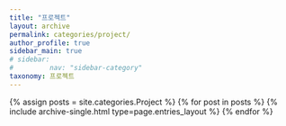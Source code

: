 ```yaml
---
title: "프로젝트"
layout: archive
permalink: categories/project/
author_profile: true
sidebar_main: true
# sidebar:
#         nav: "sidebar-category"
taxonomy: 프로젝트
---
```



{% assign posts = site.categories.Project %}
{% for post in posts %} {% include archive-single.html type=page.entries_layout %} {% endfor %}
